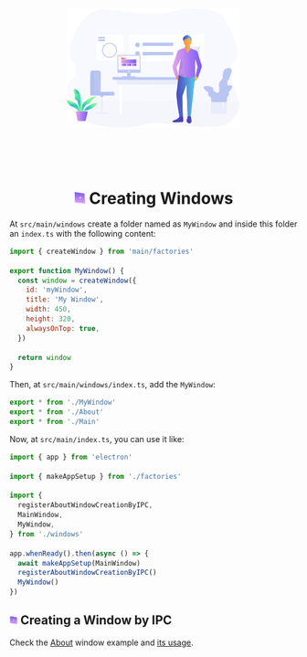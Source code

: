 <p align="center">
  <img src="./images/creating-windows.svg" alt="" width="60%" />
</p>

<br />
<br />
<br />

<h1 align="center"><img src="./images/bullet.svg" width="20" /> Creating Windows</h1>

At `src/main/windows` create a folder named as `MyWindow` and inside this folder an `index.ts` with the following content:

```js
import { createWindow } from 'main/factories'

export function MyWindow() {
  const window = createWindow({
    id: 'myWindow',
    title: 'My Window',
    width: 450,
    height: 320,
    alwaysOnTop: true,
  })

  return window
}
```

Then, at `src/main/windows/index.ts`, add the `MyWindow`:

```js
export * from './MyWindow'
export * from './About'
export * from './Main'
```

Now, at `src/main/index.ts`, you can use it like:

```js
import { app } from 'electron'

import { makeAppSetup } from './factories'

import {
  registerAboutWindowCreationByIPC,
  MainWindow,
  MyWindow,
} from './windows'

app.whenReady().then(async () => {
  await makeAppSetup(MainWindow)
  registerAboutWindowCreationByIPC()
  MyWindow()
})
```

## <img src="./images/bullet.svg" width="14" /> Creating a Window by IPC

Check the [About](https://github.com/daltonmenezes/electron-app/tree/main/src/main/windows/About) window example and [its usage](https://github.com/daltonmenezes/electron-app/blob/main/src/main/index.ts#L8).
